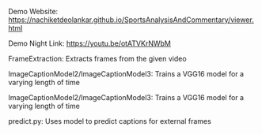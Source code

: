 Demo Website: https://nachiketdeolankar.github.io/SportsAnalysisAndCommentary/viewer.html

Demo Night Link: https://youtu.be/otATVKrNWbM


FrameExtraction: Extracts frames from the given video

ImageCaptionModel2/ImageCaptionModel3: Trains a VGG16 model for a varying length of time

ImageCaptionModel2/ImageCaptionModel3: Trains a VGG16 model for a varying length of time

predict.py: Uses model to predict captions for external frames